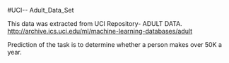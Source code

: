 #UCI-- Adult_Data_Set

This data was extracted from UCI Repository- ADULT DATA.
http://archive.ics.uci.edu/ml/machine-learning-databases/adult

Prediction of the task is to determine whether a person makes over 50K a year.
